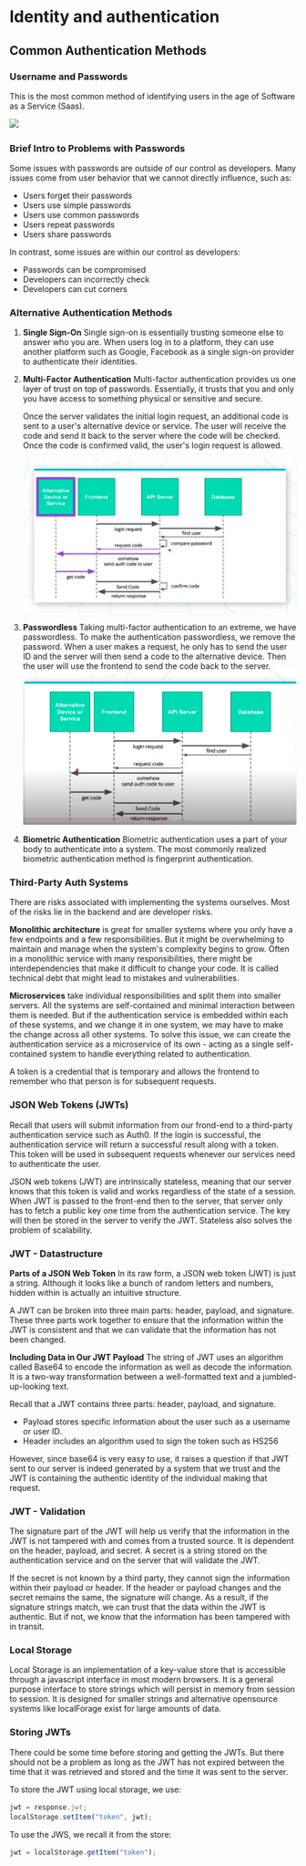 # Identity and authentication

## Common Authentication Methods

### Username and Passwords

This is the most common method of identifying users in the age of Software as a Service (Saas).

![](https://video.udacity-data.com/topher/2021/July/60fa0550_screen-shot-2021-07-22-at-4.54.30-pm/screen-shot-2021-07-22-at-4.54.30-pm.png)

### Brief Intro to Problems with Passwords

Some issues with passwords are outside of our control as developers. Many issues come from user behavior that we cannot directly influence, such as:

- Users forget their passwords
- Users use simple passwords
- Users use common passwords
- Users repeat passwords
- Users share passwords

In contrast, some issues are within our control as developers:

- Passwords can be compromised
- Developers can incorrectly check
- Developers can cut corners

### Alternative Authentication Methods

1. **Single Sign-On**
   Single sign-on is essentially trusting someone else to answer who you are. When users log in to a platform, they can use another platform such as Google, Facebook as a single sign-on provider to authenticate their identities.

2. **Multi-Factor Authentication**
   Multi-factor authentication provides us one layer of trust on top of passwords. Essentially, it trusts that you and only you have access to something physical or sensitive and secure.

   Once the server validates the initial login request, an additional code is sent to a user's alternative device or service. The user will receive the code and send it back to the server where the code will be checked. Once the code is confirmed valid, the user's login request is allowed.

   ![multifactor authentication image](images/mfa.png)

3. **Passwordless**
   Taking multi-factor authentication to an extreme, we have passwordless. To make the authentication passwordless, we remove the password. When a user makes a request, he only has to send the user ID and the server will then send a code to the alternative device. Then the user will use the frontend to send the code back to the server.
   ![passwordless image](images/passwordless.png)

4. **Biometric Authentication**
   Biometric authentication uses a part of your body to authenticate into a system. The most commonly realized biometric authentication method is fingerprint authentication.

### Third-Party Auth Systems

There are risks associated with implementing the systems ourselves. Most of the risks lie in the backend and are developer risks.

**Monolithic architecture** is great for smaller systems where you only have a few endpoints and a few responsibilities. But it might be overwhelming to maintain and manage when the system's complexity begins to grow. Often in a monolithic service with many responsibilities, there might be interdependencies that make it difficult to change your code. It is called technical debt that might lead to mistakes and vulnerabilities.

**Microservices** take individual responsibilities and split them into smaller servers. All the systems are self-contained and minimal interaction between them is needed. But if the authentication service is embedded within each of these systems, and we change it in one system, we may have to make the change across all other systems. To solve this issue, we can create the authentication service as a microservice of its own - acting as a single self-contained system to handle everything related to authentication.

A token is a credential that is temporary and allows the frontend to remember who that person is for subsequent requests.

### JSON Web Tokens (JWTs)

Recall that users will submit information from our frond-end to a third-party authentication service such as Auth0. If the login is successful, the authentication service will return a successful result along with a token. This token will be used in subsequent requests whenever our services need to authenticate the user.

JSON web tokens (JWT) are intrinsically stateless, meaning that our server knows that this token is valid and works regardless of the state of a session. When JWT is passed to the front-end then to the server, that server only has to fetch a public key one time from the authentication service. The key will then be stored in the server to verify the JWT. Stateless also solves the problem of scalability.

### JWT - Datastructure

**Parts of a JSON Web Token**
In its raw form, a JSON web token (JWT) is just a string. Although it looks like a bunch of random letters and numbers, hidden within is actually an intuitive structure.

A JWT can be broken into three main parts: header, payload, and signature. These three parts work together to ensure that the information within the JWT is consistent and that we can validate that the information has not been changed.

**Including Data in Our JWT Payload**
The string of JWT uses an algorithm called Base64 to encode the information as well as decode the information. It is a two-way transformation between a well-formatted text and a jumbled-up-looking text.

Recall that a JWT contains three parts: header, payload, and signature.

- Payload stores specific information about the user such as a username or user ID.
- Header includes an algorithm used to sign the token such as HS256

However, since base64 is very easy to use, it raises a question if that JWT sent to our server is indeed generated by a system that we trust and the JWT is containing the authentic identity of the individual making that request.

### JWT - Validation

The signature part of the JWT will help us verify that the information in the JWT is not tampered with and comes from a trusted source. It is dependent on the header, payload, and secret. A secret is a string stored on the authentication service and on the server that will validate the JWT.

If the secret is not known by a third party, they cannot sign the information within their payload or header. If the header or payload changes and the secret remains the same, the signature will change. As a result, if the signature strings match, we can trust that the data within the JWT is authentic. But if not, we know that the information has been tampered with in transit.

### Local Storage

Local Storage is an implementation of a key-value store that is accessible through a javascript interface in most modern browsers. It is a general purpose interface to store strings which will persist in memory from session to session. It is designed for smaller strings and alternative opensource systems like localForage exist for large amounts of data.

### Storing JWTs

There could be some time before storing and getting the JWTs. But there should not be a problem as long as the JWT has not expired between the time that it was retrieved and stored and the time it was sent to the server.

To store the JWT using local storage, we use:

```javascript
jwt = response.jwt;
localStorage.setItem("token", jwt);
```

To use the JWS, we recall it from the store:

```javascript
jwt = localStorage.getItem("token");
```
